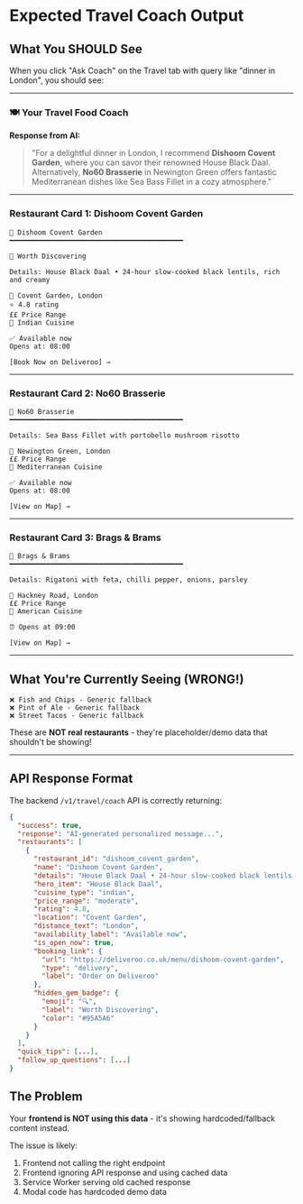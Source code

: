 # Expected Travel Coach Output

## What You SHOULD See

When you click "Ask Coach" on the Travel tab with query like "dinner in London", you should see:

---

### 🍽️ Your Travel Food Coach

**Response from AI:**
> "For a delightful dinner in London, I recommend **Dishoom Covent Garden**, where you can savor their renowned House Black Daal. Alternatively, **No60 Brasserie** in Newington Green offers fantastic Mediterranean dishes like Sea Bass Fillet in a cozy atmosphere."

---

### Restaurant Card 1: **Dishoom Covent Garden**

```
🍛 Dishoom Covent Garden
━━━━━━━━━━━━━━━━━━━━━━━━━━━━━━━━━━━━━━━━━━━

💎 Worth Discovering

Details: House Black Daal • 24-hour slow-cooked black lentils, rich and creamy

📍 Covent Garden, London
⭐ 4.8 rating
££ Price Range
🍛 Indian Cuisine

✅ Available now
Opens at: 08:00

[Book Now on Deliveroo] →
```

---

### Restaurant Card 2: **No60 Brasserie**

```
🥗 No60 Brasserie
━━━━━━━━━━━━━━━━━━━━━━━━━━━━━━━━━━━━━━━━━━━

Details: Sea Bass Fillet with portobello mushroom risotto

📍 Newington Green, London
££ Price Range
🥗 Mediterranean Cuisine

✅ Available now
Opens at: 08:00

[View on Map] →
```

---

### Restaurant Card 3: **Brags & Brams**

```
🍳 Brags & Brams
━━━━━━━━━━━━━━━━━━━━━━━━━━━━━━━━━━━━━━━━━━━

Details: Rigatoni with feta, chilli pepper, onions, parsley

📍 Hackney Road, London
££ Price Range
🍔 American Cuisine

⏰ Opens at 09:00

[View on Map] →
```

---

## What You're Currently Seeing (WRONG!)

```
❌ Fish and Chips - Generic fallback
❌ Pint of Ale - Generic fallback
❌ Street Tacos - Generic fallback
```

These are **NOT real restaurants** - they're placeholder/demo data that shouldn't be showing!

---

## API Response Format

The backend `/v1/travel/coach` API is correctly returning:

```json
{
  "success": true,
  "response": "AI-generated personalized message...",
  "restaurants": [
    {
      "restaurant_id": "dishoom_covent_garden",
      "name": "Dishoom Covent Garden",
      "details": "House Black Daal • 24-hour slow-cooked black lentils...",
      "hero_item": "House Black Daal",
      "cuisine_type": "indian",
      "price_range": "moderate",
      "rating": 4.8,
      "location": "Covent Garden",
      "distance_text": "London",
      "availability_label": "Available now",
      "is_open_now": true,
      "booking_link": {
        "url": "https://deliveroo.co.uk/menu/dishoom-covent-garden",
        "type": "delivery",
        "label": "Order on Deliveroo"
      },
      "hidden_gem_badge": {
        "emoji": "🔍",
        "label": "Worth Discovering",
        "color": "#95A5A6"
      }
    }
  ],
  "quick_tips": [...],
  "follow_up_questions": [...]
}
```

## The Problem

Your **frontend is NOT using this data** - it's showing hardcoded/fallback content instead.

The issue is likely:
1. Frontend not calling the right endpoint
2. Frontend ignoring API response and using cached data
3. Service Worker serving old cached response
4. Modal code has hardcoded demo data
